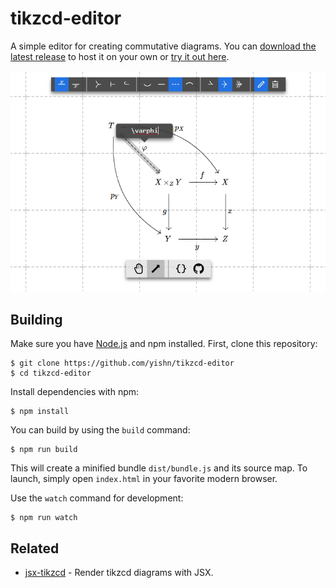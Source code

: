 # tikzcd-editor

A simple editor for creating commutative diagrams. You can [download the latest release](https://github.com/yishn/tikzcd-editor/releases) to host it on your own or [try it out here](http://tikzcd.yichuanshen.de/).

![Screenshot](./screenshot.png)

## Building

Make sure you have [Node.js](https://nodejs.org/) and npm installed. First, clone this repository:

~~~
$ git clone https://github.com/yishn/tikzcd-editor
$ cd tikzcd-editor
~~~

Install dependencies with npm:

~~~
$ npm install
~~~

You can build by using the `build` command:

~~~
$ npm run build
~~~

This will create a minified bundle `dist/bundle.js` and its source map. To launch, simply open `index.html` in your favorite modern browser.

Use the `watch` command for development:

~~~
$ npm run watch
~~~

## Related

* [jsx-tikzcd](https://github.com/yishn/jsx-tikzcd) - Render tikzcd diagrams with JSX.
